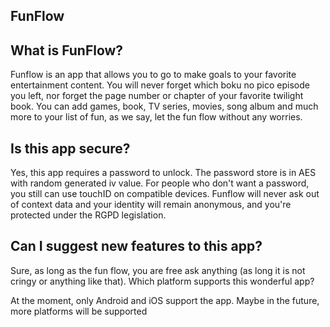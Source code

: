 ## FunFlow ##

## What is FunFlow?

Funflow is an app that allows you to go to make goals to your favorite entertainment content. You will never forget which boku no pico episode you left, nor forget the page number or chapter of your favorite twilight book. You can add games, book, TV series, movies, song album and much more to your list of fun, as we say, let the fun flow without any worries.

## Is this app secure?

Yes, this app requires a password to unlock. The password store is in AES with random generated iv value. For people who don't want a password, you still can use touchID on compatible devices. Funflow will never ask out of context data and your identity will remain anonymous, and you're protected under the RGPD legislation.

## Can I suggest new features to this app?

Sure, as long as the fun flow, you are free ask anything (as long it is not cringy or anything like that).
Which platform supports this wonderful app?

At the moment, only Android and iOS support the app. Maybe in the future, more platforms will be supported
